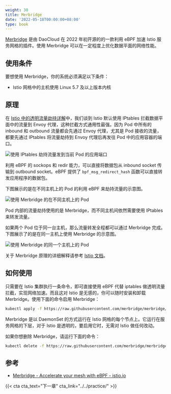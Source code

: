 ```yaml
---
weight: 30
title: Merbridge
date: '2022-05-18T00:00:00+08:00'
type: book
---
```


[Merbridge](https://github.com/merbridge/merbridge) 是由 DaoCloud 在 2022 年初开源的的一款利用 eBPF 加速 Istio 服务网格的插件。使用 Merbridge 可以在一定程度上优化数据平面的网络性能。

## 使用条件

要想使用 Merbridge，你的系统必须满足以下条件：

- Istio 网格中的主机使用 Linux 5.7 及以上版本内核

## 原理

在 [Istio 中的透明流量劫持详解](../../concepts/transparent-traffic-hijacking/)中，我们谈到 Istio 默认使用 IPtables 拦截数据平面中的流量到 Envoy 代理，这种拦截方式通用性最强。因为 Pod 中所有的 inbound 和 outbound 流量都会先通过 Envoy 代理，尤其是 Pod 接收的流量，都要先通过 IPtables 将流量劫持到 Envoy 代理后再发往 Pod 中的应用容器的端口。

![使用 IPtables 劫持流量发到当前 Pod 的应用端口](../../images/to-localhost.png "使用 IPtables 劫持流量发到当前 Pod 的应用端口")

利用 eBPF 的 sockops 和 redir 能力，可以直接将数据包从 inbound socket 传输到 outbound socket。eBPF 提供了 `bpf_msg_redirect_hash` 函数可以直接转发应用程序的数据包。

下图展示的是在不同主机上的 Pod 的利用 eBPF 来劫持流量的示意图。

![使用 Merbridge 的在不同主机上的 Pod](../../images/diff-host.png "使用 Merbridge 的在不同主机上的 Pod")

Pod 内部的流量劫持使用的是 Merbridge，而不同主机间依然需要使用 IPtables 来转发流量。

如果两个 Pod 位于同一台主机，那么流量转发全程都可以通过 Merbridge 完成。下图展示了的是在同一主机上使用 Merbridge 的示意图。

![使用 Merbridge 的同一个主机上的 Pod](../../images/same-host.png "使用 Merbridge 的同一个主机上的 Pod")

关于 Merbridge 原理的详细解释请参考 [Istio 文档](https://istio.io/latest/blog/2022/merbridge/)。

## 如何使用

只需要在 Istio 集群执行一条命令，即可直接使用 eBPF 代替 iptables 做透明流量拦截，实现网络加速。而且这对 Istio 是无感的，你可以随时安装和卸载 Merbridge。使用下面的命令启用 Merbridge：

```sh
kubectl apply -f https://raw.githubusercontent.com/merbridge/merbridge/main/deploy/all-in-one.yaml
```

Merbridge 是以 DaemonSet 的方式运行在 Istio 网格的每个节点上。它运行在服务网格的下层，对于 Istio 是透明的，要启用它时，无需对 Istio 做任何改动。

如果你想删除 Merbridge，请运行下面的命令：

```bash
kubectl delete -f https://raw.githubusercontent.com/merbridge/merbridge/main/deploy/all-in-one.yaml
```

## 参考

- [Merbridge - Accelerate your mesh with eBPF - istio.io](https://istio.io/latest/blog/2022/merbridge/)

{{< cta cta_text="下一章" cta_link="../../practice/" >}}